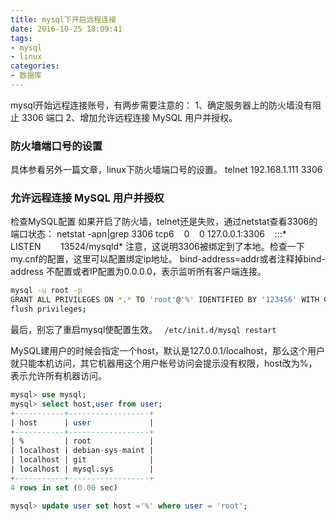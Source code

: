 ```yaml
---
title: mysql下开启远程连接
date: 2016-10-25 18:09:41
tags:
- mysql
- linux
categories:
- 数据库
---
```

mysql开始远程连接账号，有两步需要注意的：
1、确定服务器上的防火墙没有阻止 3306 端口
2、增加允许远程连接 MySQL 用户并授权。
<!-- more -->
### 防火墙端口号的设置
具体参看另外一篇文章，linux下防火墙端口号的设置。
telnet 192.168.1.111 3306
###  允许远程连接 MySQL 用户并授权
检查MySQL配置
如果开启了防火墙，telnet还是失败，通过netstat查看3306的端口状态：
netstat -apn|grep 3306
tcp6    0    0 127.0.0.1:3306    :::*    LISTEN        13524/mysqld*
注意，这说明3306被绑定到了本地。检查一下my.cnf的配置，这里可以配置绑定ip地址。
bind-address=addr或者注释掉bind-address
不配置或者IP配置为0.0.0.0，表示监听所有客户端连接。

```bash
mysql -u root -p
GRANT ALL PRIVILEGES ON *.* TO 'root'@'%' IDENTIFIED BY '123456' WITH GRANT OPTION;
flush privileges;
```
最后，别忘了重启mysql使配置生效。
` /etc/init.d/mysql restart`


MySQL建用户的时候会指定一个host，默认是127.0.0.1/localhost，那么这个用户就只能本机访问，其它机器用这个用户帐号访问会提示没有权限，host改为%，表示允许所有机器访问。

```sql
mysql> use mysql;
mysql> select host,user from user;
+-----------+------------------+
| host      | user             |
+-----------+------------------+
| %         | root             |
| localhost | debian-sys-maint |
| localhost | git              |
| localhost | mysql.sys        |
+-----------+------------------+
4 rows in set (0.00 sec)

mysql> update user set host ='%' where user = 'root';
```
